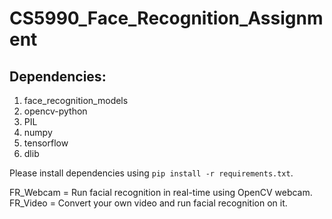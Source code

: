# CS5990_Face_Recognition_Assignment
## Dependencies:
1. face_recognition_models
2. opencv-python
3. PIL
4. numpy
5. tensorflow
6. dlib

Please install dependencies using `pip install -r requirements.txt`.

FR_Webcam = Run facial recognition in real-time using OpenCV webcam.  
FR_Video = Convert your own video and run facial recognition on it.

